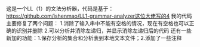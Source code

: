 这是一个LL（1）的文法分析器，代码是基于：https://github.com/ishenmao/LL1-grammar-analyzer这位大佬写的4
我的代码主要修复了两个问题：
1.消除了输入串中不能有空格的情况，现在有空格也可以正确的识别并删除
2.可以分析并消除左递归，并显示消除左递归后的代码
还有一些新加的功能：1.保存分析的集合和分析表到本地文本文件；2.添加了一些注释
